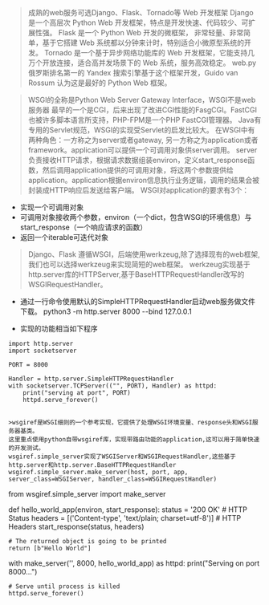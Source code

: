 >成熟的web服务可选Django、Flask、Tornado等 Web 开发框架
> Django 是一个高层次 Python Web 开发框架，特点是开发快速、代码较少、可扩展性强。
> Flask 是一个 Python Web 开发的微框架， 非常轻量、非常简单，基于它搭建 Web 系统都以分钟来计时，特别适合小微原型系统的开发。
> Tornado 是一个基于异步网络功能库的 Web 开发框架，它能支持几万个开放连接，适合高并发场景下的 Web 系统，服务高效稳定。
> web.py 俄罗斯排名第一的 Yandex 搜索引擎基于这个框架开发，Guido van Rossum 认为这是最好的 Python Web 框架。

>WSGI的全称是Python Web Server Gateway Interface，WSGI不是web服务器
最早的一个是CGI，后来出现了改进CGI性能的FasgCGI。FastCGI也被许多脚本语言所支持，PHP-FPM是一个PHP FastCGI管理器。
Java有专用的Servlet规范，WSGI的实现受Servlet的启发比较大。
>在WSGI中有两种角色：一方称之为server或者gateway, 另一方称之为application或者framework。application可以提供一个可调用对象供server调用。
server负责接收HTTP请求，根据请求数据组装environ，定义start_response函数，然后调用application提供的可调用对象，将这两个参数提供给application。application根据environ信息执行业务逻辑，调用的结果会被封装成HTTP响应后发送给客户端。
WSGI对application的要求有3个：
   - 实现一个可调用对象
   - 可调用对象接收两个参数，environ（一个dict，包含WSGI的环境信息）与start_response（一个响应请求的函数）
   - 返回一个iterable可迭代对象

>Django、Flask 遵循WSGI，后端使用werkzeug,除了选择现有的web框架,我们也可以选择werkzeug来实现简短的web框架。
>werkzeug实现基于http.server库的HTTPServer,基于BaseHTTPRequestHandler改写的WSGIRequestHandler。

* 通过一行命令使用默认的SimpleHTTPRequestHandler启动web服务做文件下载。
python3 -m http.server 8000 --bind 127.0.0.1

* 实现的功能相当如下程序

```
import http.server
import socketserver

PORT = 8000

Handler = http.server.SimpleHTTPRequestHandler
with socketserver.TCPServer(("", PORT), Handler) as httpd:
    print("serving at port", PORT)
    httpd.serve_forever()


>wsgiref是WSGI细则的一个参考实现，它提供了处理WSGI环境变量、response头和WSGI服务器基类。
这里重点使用python自带wsgiref库，实现带路由功能的application,这可以用于简单快速的开发测试。
wsgiref.simple_server实现了WSGIServer和WSGIRequestHandler,这些基于http.server和http.server.BaseHTTPRequestHandler
wsgiref.simple_server.make_server(host, port, app, server_class=WSGIServer, handler_class=WSGIRequestHandler)

```
from wsgiref.simple_server import make_server

def hello_world_app(environ, start_response):
    status = '200 OK'  # HTTP Status
    headers = [('Content-type', 'text/plain; charset=utf-8')]  # HTTP Headers
    start_response(status, headers)

    # The returned object is going to be printed
    return [b"Hello World"]

with make_server('', 8000, hello_world_app) as httpd:
    print("Serving on port 8000...")

    # Serve until process is killed
    httpd.serve_forever()





